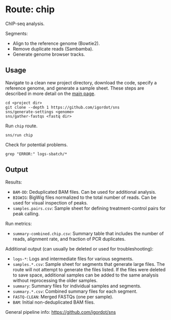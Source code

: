 # Route: chip

ChIP-seq analysis.

Segments:

* Align to the reference genome (Bowtie2).
* Remove duplicate reads (Sambamba).
* Generate genome browser tracks.

## Usage

Navigate to a clean new project directory, download the code, specify a reference genome, and generate a sample sheet.
These steps are described in more detail on the [main page](https://github.com/igordot/sns).

```
cd <project dir>
git clone --depth 1 https://github.com/igordot/sns
sns/generate-settings <genome>
sns/gather-fastqs <fastq dir>
```

Run `chip` route.

```
sns/run chip
```

Check for potential problems.

```
grep "ERROR:" logs-sbatch/*
```

## Output

Results:

* `BAM-DD`: Deduplicated BAM files. Can be used for additional analysis.
* `BIGWIG`: BigWig files normalized to the total number of reads. Can be used for visual inspection of peaks.
* `samples.pairs.csv`: Sample sheet for defining treatment-control pairs for peak calling.

Run metrics:

* `summary-combined.chip.csv`: Summary table that includes the number of reads, alignment rate, and fraction of PCR duplicates.

Additional output (can usually be deleted or used for troubleshooting):

* `logs-*`: Logs and intermediate files for various segments.
* `samples.*.csv`: Sample sheet for segments that generate large files. The route will not attempt to generate the files listed. If the files were deleted to save space, additional samples can be added to the same analysis without reprocessing the older samples.
* `summary`: Summary files for individual samples and segments.
* `summary.*.csv`: Combined summary files for each segment.
* `FASTQ-CLEAN`: Merged FASTQs (one per sample).
* `BAM`: Initial non-deduplicated BAM files.

General pipeline info: https://github.com/igordot/sns
